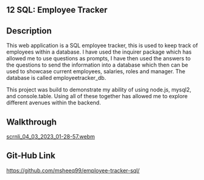 ## 12 SQL: Employee Tracker

## Description

This web application is a SQL employee tracker, this is used to keep track of employees within a database. I have used the inquirer package which has allowed me to use questions as prompts, I have then used the answers to the questions to send the information into a database which then can be used to showcase current employees, salaries, roles and manager. The database is called employeetracker_db.

This project was build to demonstrate my ability of using node.js, mysql2, and console.table. Using all of these together has allowed me to explore different avenues within the backend.

## Walkthrough 
[scrnli_04_03_2023_01-28-57.webm](https://user-images.githubusercontent.com/113865888/222868306-c85989c4-ceae-4082-9d4a-8cc817b907fc.webm)


## Git-Hub Link
https://github.com/msheeq99/employee-tracker-sql/
